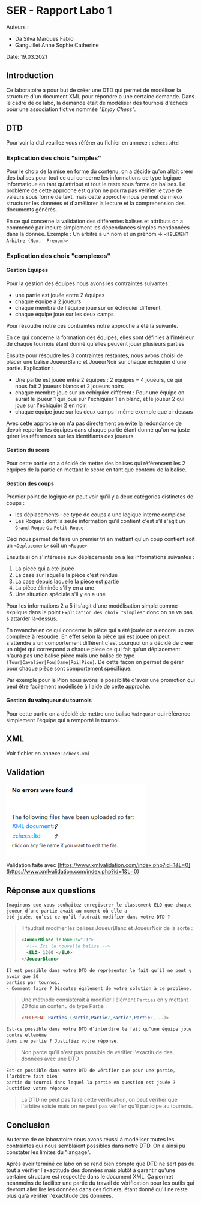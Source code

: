# SER - Rapport Labo 1
Auteurs :
* Da Silva Marques Fabio
* Ganguillet Anne Sophie Catherine

Date: 19.03.2021

## Introduction
Ce laboratoire a pour but de créer une DTD qui permet de modéliser la structure d'un document XML pour répondre a une 
certaine demande.
Dans le cadre de ce labo, la demande était de modéliser des tournois d'échecs pour une association fictive nommée 
"*Enjoy Chess*".

## DTD
Pour voir la dtd veuillez vous référer au fichier en annexe : `echecs.dtd`

### Explication des choix "simples"
Pour le choix de la mise en forme du contenu, on a décidé qu'on allait créer des balises pour tout ce qui concerne 
les informations de type logique informatique en tant qu'attribut et tout le reste sous forme de balises.
Le problème de cette approche est qu'on ne pourra pas vérifier le type de valeurs sous forme de text, mais
cette approche nous permet de mieux structurer les données et d'améliorer la lecture et la comprehension des documents 
générés.

En ce qui concerne la validation des différentes balises et attributs on a commencé par inclure simplement les 
dépendances simples mentionnées dans la donnée. Exemple : Un arbitre a un nom et un prénom => `<!ELEMENT Arbitre (Nom, 
Prenom)>`

### Explication des choix "complexes"

#### Gestion Équipes
Pour la gestion des équipes nous avons les contraintes suivantes :
* une partie est jouée entre 2 équipes
* chaque équipe a 2 joueurs
* chaque membre de l'équipe joue sur un échiquier différent
* chaque équipe joue sur les deux camps

Pour résoudre notre ces contraintes notre approche a été la suivante. 

En ce qui concerne la formation des équipes, elles sont définies à l'intérieur de chaque tournois étant donné qu'elles 
peuvent jouer plusieurs parties

Ensuite pour résoudre les 3 contraintes restantes, nous avons choisi de placer une balise JoueurBlanc et JoueurNoir sur 
chaque échiquier d'une partie. Explication :
* Une partie est jouée entre 2 équipes : 2 équipes = 4 joueurs, ce qui nous fait 2 joueurs blancs et 2 joueurs noirs
* chaque membre joue sur un échiquier différent : Pour une équipe on aurait le joueur 1 qui joue sur l'échiquier 1 en 
  blanc, et le joueur 2 qui joue sur l'échiquier 2 en noir.
* chaque équipe joue sur les deux camps : même exemple que ci-dessus

Avec cette approche on n'a pas directement on évite la redondance de devoir reporter les équipes dans chaque partie 
étant donné qu'on va juste gérer les références sur les identifiants des joueurs.

#### Gestion du score
Pour cette partie on a décidé de mettre des balises qui référencent les 2 équipes de la partie en mettant le score en 
tant que contenu de la balise.

#### Gestion des coups
Premier point de logique on peut voir qu'il y a deux catégories distinctes de coups :
* les déplacements : ce type de coups a une logique interne complexe
* Les Roque : dont la seule information qu'il contient c'est s'il s'agit un `Grand Roque` ou `Petit Roque`

Ceci nous permet de faire un premier tri en mettant qu'un coup contient soit un `<Deplacement>` soit un `<Roque>`

Ensuite si on s'intéresse aux déplacements on a les informations suivantes :
1. La piece qui a été jouée
1. La case sur laquelle la pièce c'est rendue
1. La case depuis laquelle la pièce est partie
1. La pièce éliminée s'il y en a une
1. Une situation spéciale s'il y en a une

Pour les informations 2 a 5 il s'agit d'une modélisation simple comme explique dans le point 
`Explication des choix "simples"` donc on ne va pas s'attarder là-dessus.

En revanche en ce qui concerne la pièce qui a été jouée on a encore un cas complexe à résoudre. En effet selon la pièce 
qui est jouée on peut s'attendre a un comportement différent c'est pourquoi on a décidé de créer un objet qui correspond 
a chaque piece ce qui fait qu'un déplacement n'aura pas une balise pièce mais une balise de type 
`(Tour|Cavalier|Fou|Dame|Roi|Pion)`. De cette façon on permet de gérer pour chaque pièce sont comportement spécifique.

Par exemple pour le Pion nous avons la possibilité d'avoir une promotion qui peut être facilement modélisée à l'aide de 
cette approche.

#### Gestion du vainqueur du tournois
Pour cette partie on a décidé de mettre une balise `Vainqueur` qui référence simplement l'équipe qui a remporté 
le tournoi.

## XML
Voir fichier en annexe: `echecs.xml`

## Validation

![validation de la dtd](./images/validation.png)

Validation faite avec 
[https://www.xmlvalidation.com/index.php?id=1&L=0](https://www.xmlvalidation.com/index.php?id=1&L=0)

## Réponse aux questions

``` 
Imaginons que vous souhaitez enregistrer le classement ELO que chaque joueur d’une partie avait au moment où elle a 
été jouée, qu’est-ce qu’il faudrait modifier dans votre DTD ?
```

> Il faudrait modifier les balises JoueurBlanc et JoueurNoir de la sorte :
> ```xml
> <JoueurBlanc idJoueur="J1">
>   <!-- Ici la nouvelle balise -->
>   <ELO> 1200 </ELO>
> </JoueurBlanc>
> ```

```
Il est possible dans votre DTD de représenter le fait qu’il ne peut y avoir que 20
parties par tournoi.
- Comment faire ? Discutez également de votre solution à ce problème.
```

> Une méthode consisterait à modifier l'élément `Parties` en y mettant 20 fois un contenu de type Partie :
> ```dtd
> <!ELEMENT Parties (Partie,Partie?,Partie?,Partie?,...)>
> ```

```
Est-ce possible dans votre DTD d’interdire le fait qu’une équipe joue contre ellemême
dans une partie ? Justifiez votre réponse.
```

> Non parce qu'il n'est pas possible de vérifier l'exactitude des données avec une DTD

```
Est-ce possible dans votre DTD de vérifier que pour une partie, l’arbitre fait bien
partie du tournoi dans lequel la partie en question est jouée ? Justifiez votre réponse
```

> La DTD ne peut pas faire cette vérification, on peut vérifier que l'arbitre existe mais on ne peut pas vérifier qu'il 
> participe au tournois.

## Conclusion
Au terme de ce laboratoire nous avons réussi à modéliser toutes les contraintes qui nous semblaient possibles dans notre 
DTD. On a ainsi pu constater les limites du "langage". 

Après avoir terminé ce labo on se rend bien compte que DTD ne sert pas du tout a vérifier l'exactitude des données mais 
plutôt à garantir qu'une certaine structure est respectée dans le document XML. Ça permet néanmoins de faciliter une 
partie du travail de vérification pour les outils qui devront aller lire les données dans ces fichiers, étant donné 
qu'il ne reste plus qu'à vérifier l'exactitude des données.